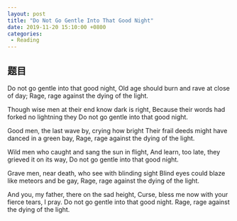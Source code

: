 ```yaml
---
layout: post
title: "Do Not Go Gentle Into That Good Night"
date: 2019-11-20 15:10:00 +0800
categories: 
 - Reading
---
```


## 题目

Do not go gentle into that good night,
Old age should burn and rave at close of day;
Rage, rage against the dying of the light.

<!-- more -->

Though wise men at their end know dark is right,
Because their words had forked no lightning they
Do not go gentle into that good night.

Good men, the last wave by, crying how bright
Their frail deeds might have danced in a green bay,
Rage, rage against the dying of the light.

Wild men who caught and sang the sun in flight,
And learn, too late, they grieved it on its way,
Do not go gentle into that good night.

Grave men, near death, who see with blinding sight
Blind eyes could blaze like meteors and be gay,
Rage, rage against the dying of the light.

And you, my father, there on the sad height,
Curse, bless me now with your fierce tears, I pray.
Do not go gentle into that good night.
Rage, rage against the dying of the light.
